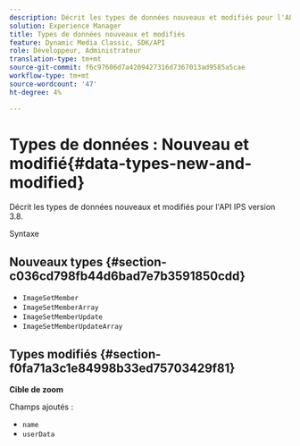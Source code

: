 ```yaml
---
description: Décrit les types de données nouveaux et modifiés pour l'API IPS version 3.8.
solution: Experience Manager
title: Types de données nouveaux et modifiés
feature: Dynamic Media Classic, SDK/API
role: Développeur, Administrateur
translation-type: tm+mt
source-git-commit: f6c97606d7a4209427316d7367013ad9585a5cae
workflow-type: tm+mt
source-wordcount: '47'
ht-degree: 4%

---
```



# Types de données : Nouveau et modifié{#data-types-new-and-modified}

Décrit les types de données nouveaux et modifiés pour l&#39;API IPS version 3.8.

Syntaxe

## Nouveaux types {#section-c036cd798fb44d6bad7e7b3591850cdd}

* `ImageSetMember`
* `ImageSetMemberArray`
* `ImageSetMemberUpdate`
* `ImageSetMemberUpdateArray`

## Types modifiés {#section-f0fa71a3c1e84998b33ed75703429f81}

**Cible de zoom**

Champs ajoutés :

* `name`
* `userData`

